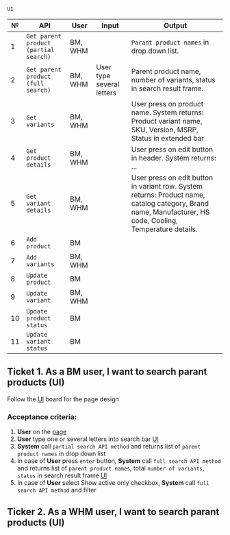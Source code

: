 ```
UI
```


№ | API | User | Input | Output
------------ | ------------- | ------------- | ------------- | -------------
1 |	`Get parent product (partial search)` | BM, WHM |	 | `Parant product names` in drop down list.
2 |	`Get parent product (full search)` |	BM, WHM |	User type several letters | Parent product name, number of variants, status in search result frame.
3 |	`Get variants` |	BM, WHM | |	User press on product name. System returns: Product variant name, SKU, Version, MSRP, Status in extended bar
4 |	`Get product details` |	BM, WHM | |	User press on edit button in header. System returns: ...
5 |	`Get variant details` |	BM, WHM | |	User press on edit button in variant row. System returns: Product name, catalog category, Brand name, Manufacturer, HS code, Cooling, Temperature details.
6 |	`Add product` |	BM |	|
7 |	`Add variants` |	BM, WHM |	|
8 |	`Update product` |	BM |	|
9 |	`Update variant` |	BM, WHM |	|
10 | `Update product status` |	BM |	|
11 | `Update variant status` |	BM |	|


## Ticket 1. As a BM user, I want to search parant products (UI)
Follow the [UI](https://www.figma.com/file/8esK6SC43J6ioZCIuj2hJr/Catalog-Management?node-id=389%3A11333) board for the page design
### Acceptance criteria:
1. **User** on the [page](https://www.figma.com/file/8esK6SC43J6ioZCIuj2hJr/Catalog-Management?node-id=389%3A11333)
2. **User** type one or several letters into search bar [UI](https://user-images.githubusercontent.com/73137432/135811153-9693454b-27b5-422a-8b17-1ca08e0ebc87.png) 
4. **System** call `partial search API method` and returns list of `parent product names` in drop down list
5. In case of **User** press `enter` button, **System** call `full search API method` and returns list of `parent product names`, total `number of variants`, `status` in search result frame [UI](https://www.figma.com/file/8esK6SC43J6ioZCIuj2hJr/Catalog-Management?node-id=389%3A10768)
6. In case of **User** select Show active only checkbox, **System** call `full search API method` and filter




## Ticker 2. As a WHM user, I want to search parant products (UI)
